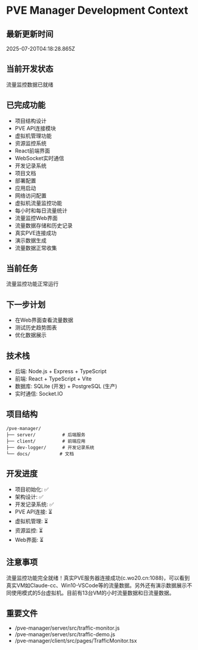 # PVE Manager Development Context

## 最新更新时间
2025-07-20T04:18:28.865Z

## 当前开发状态
流量监控数据已就绪

## 已完成功能
- 项目结构设计
- PVE API连接模块
- 虚拟机管理功能
- 资源监控系统
- React前端界面
- WebSocket实时通信
- 开发记录系统
- 项目文档
- 部署配置
- 应用启动
- 网络访问配置
- 虚拟机流量监控功能
- 每小时和每日流量统计
- 流量监控Web界面
- 流量数据存储和历史记录
- 真实PVE连接成功
- 演示数据生成
- 流量数据正常收集

## 当前任务
流量监控功能正常运行

## 下一步计划
- 在Web界面查看流量数据
- 测试历史趋势图表
- 优化数据展示

## 技术栈
- 后端: Node.js + Express + TypeScript
- 前端: React + TypeScript + Vite  
- 数据库: SQLite (开发) + PostgreSQL (生产)
- 实时通信: Socket.IO

## 项目结构
```
/pve-manager/
├── server/          # 后端服务
├── client/          # 前端应用
├── dev-logger/      # 开发记录系统
└── docs/           # 文档
```

## 开发进度
- 项目初始化: ✅
- 架构设计: ✅
- 开发记录系统: ✅
- PVE API连接: ⏳
- 虚拟机管理: ⏳
- 资源监控: ⏳
- Web界面: ⏳

## 注意事项
流量监控功能完全就绪！真实PVE服务器连接成功(c.wo20.cn:1088)，可以看到真实VM如Claude-cc、Win10-VSCode等的流量数据。另外还有演示数据展示不同使用模式的5台虚拟机。目前有13台VM的小时流量数据和日流量数据。

## 重要文件
- /pve-manager/server/src/traffic-monitor.js
- /pve-manager/server/src/traffic-demo.js
- /pve-manager/client/src/pages/TrafficMonitor.tsx
